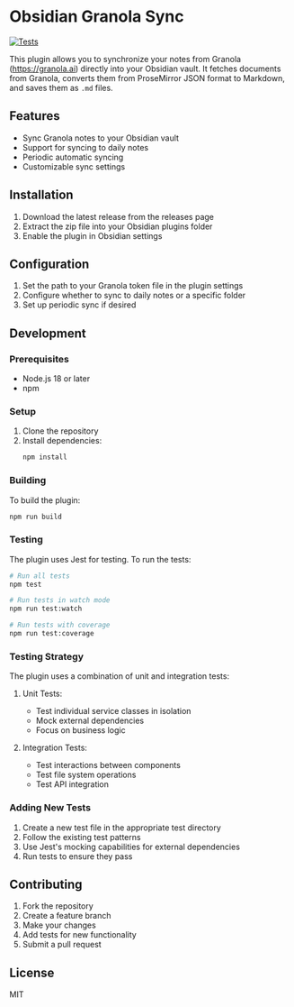 # Obsidian Granola Sync

[![Tests](https://github.com/Automatt/obsidian-granola-sync/actions/workflows/release.yml/badge.svg)](https://github.com/Automatt/obsidian-granola-sync/actions/workflows/release.yml)

This plugin allows you to synchronize your notes from Granola (https://granola.ai) directly into your Obsidian vault. It fetches documents from Granola, converts them from ProseMirror JSON format to Markdown, and saves them as `.md` files.


## Features

- Sync Granola notes to your Obsidian vault
- Support for syncing to daily notes
- Periodic automatic syncing
- Customizable sync settings

## Installation

1. Download the latest release from the releases page
2. Extract the zip file into your Obsidian plugins folder
3. Enable the plugin in Obsidian settings

## Configuration

1. Set the path to your Granola token file in the plugin settings
2. Configure whether to sync to daily notes or a specific folder
3. Set up periodic sync if desired

## Development

### Prerequisites

- Node.js 18 or later
- npm

### Setup

1. Clone the repository
2. Install dependencies:
   ```bash
   npm install
   ```

### Building

To build the plugin:
```bash
npm run build
```

### Testing

The plugin uses Jest for testing. To run the tests:

```bash
# Run all tests
npm test

# Run tests in watch mode
npm run test:watch

# Run tests with coverage
npm run test:coverage
```

### Testing Strategy

The plugin uses a combination of unit and integration tests:

1. Unit Tests:
   - Test individual service classes in isolation
   - Mock external dependencies
   - Focus on business logic

2. Integration Tests:
   - Test interactions between components
   - Test file system operations
   - Test API integration

### Adding New Tests

1. Create a new test file in the appropriate test directory
2. Follow the existing test patterns
3. Use Jest's mocking capabilities for external dependencies
4. Run tests to ensure they pass

## Contributing

1. Fork the repository
2. Create a feature branch
3. Make your changes
4. Add tests for new functionality
5. Submit a pull request

## License

MIT
